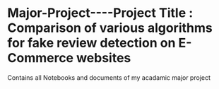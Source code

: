 # Major-Project----Project Title : Comparison of various algorithms for fake review detection on E-Commerce websites

Contains all Notebooks and documents of my acadamic major project
